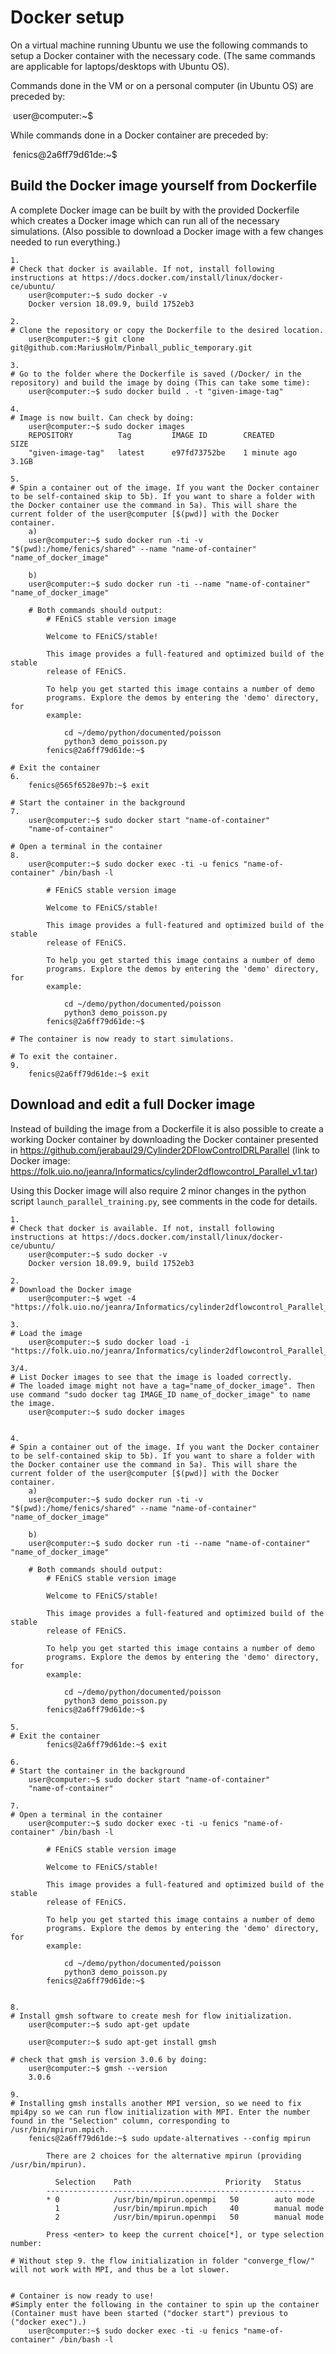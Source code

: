 # Docker setup
On a virtual machine running Ubuntu we use the following commands to setup a Docker container with the necessary code. (The same commands are applicable for laptops/desktops with Ubuntu OS). 

Commands done in the VM or on a personal computer (in Ubuntu OS) are preceded by:

​	user@computer:~$ 

While commands done in a Docker container are preceded by:

​	fenics@2a6ff79d61de:~$

## Build the Docker image yourself from Dockerfile

A complete Docker image can be built by with the provided Dockerfile which creates a Docker image which can run all of the necessary simulations. (Also possible to download a Docker image with a few changes needed to run everything.)

```shell
1.
# Check that docker is available. If not, install following instructions at https://docs.docker.com/install/linux/docker-ce/ubuntu/
	user@computer:~$ sudo docker -v
	Docker version 18.09.9, build 1752eb3

2. 
# Clone the repository or copy the Dockerfile to the desired location.
	user@computer:~$ git clone git@github.com:MariusHolm/Pinball_public_temporary.git

3.
# Go to the folder where the Dockerfile is saved (/Docker/ in the repository) and build the image by doing (This can take some time):
	user@computer:~$ sudo docker build . -t "given-image-tag"

4.
# Image is now built. Can check by doing:
	user@computer:~$ sudo docker images
	REPOSITORY			Tag			IMAGE ID		CREATED	 		SIZE
	"given-image-tag"	latest		e97fd73752be	1 minute ago	3.1GB

5.
# Spin a container out of the image. If you want the Docker container to be self-contained skip to 5b). If you want to share a folder with the Docker container use the command in 5a). This will share the current folder of the user@computer [$(pwd)] with the Docker container.
	a) 
	user@computer:~$ sudo docker run -ti -v "$(pwd):/home/fenics/shared" --name "name-of-container" "name_of_docker_image" 
	
	b)
	user@computer:~$ sudo docker run -ti --name "name-of-container" "name_of_docker_image"

	# Both commands should output:
        # FEniCS stable version image
    
        Welcome to FEniCS/stable!
    
        This image provides a full-featured and optimized build of the stable
        release of FEniCS.
    
        To help you get started this image contains a number of demo
        programs. Explore the demos by entering the 'demo' directory, for
        example:
    
            cd ~/demo/python/documented/poisson
            python3 demo_poisson.py
        fenics@2a6ff79d61de:~$ 

# Exit the container
6. 
	fenics@565f6528e97b:~$ exit
	
# Start the container in the background
7.
	user@computer:~$ sudo docker start "name-of-container"
	"name-of-container"

# Open a terminal in the container
8. 
	user@computer:~$ sudo docker exec -ti -u fenics "name-of-container" /bin/bash -l

        # FEniCS stable version image

        Welcome to FEniCS/stable!

        This image provides a full-featured and optimized build of the stable
        release of FEniCS.

        To help you get started this image contains a number of demo
        programs. Explore the demos by entering the 'demo' directory, for
        example:

            cd ~/demo/python/documented/poisson
            python3 demo_poisson.py
        fenics@2a6ff79d61de:~$ 

# The container is now ready to start simulations.

# To exit the container. 
9.
	fenics@2a6ff79d61de:~$ exit
```



## Download and edit a full Docker image

Instead of building the image from a Dockerfile it is also possible to create a working Docker container by downloading the Docker container presented in https://github.com/jerabaul29/Cylinder2DFlowControlDRLParallel (link to Docker image: https://folk.uio.no/jeanra/Informatics/cylinder2dflowcontrol_Parallel_v1.tar)

Using this Docker image will also require 2 minor changes in the python script `launch_parallel_training.py`, see comments in the code for details.

```shell
1.
# Check that docker is available. If not, install following instructions at https://docs.docker.com/install/linux/docker-ce/ubuntu/
	user@computer:~$ sudo docker -v
	Docker version 18.09.9, build 1752eb3

2. 
# Download the Docker image
	user@computer:~$ wget -4 "https://folk.uio.no/jeanra/Informatics/cylinder2dflowcontrol_Parallel_v1.tar"

3.
# Load the image
	user@computer:~$ sudo docker load -i "https://folk.uio.no/jeanra/Informatics/cylinder2dflowcontrol_Parallel_v1.tar"
	
3/4.
# List Docker images to see that the image is loaded correctly.
# The loaded image might not have a tag="name_of_docker_image". Then use command "sudo docker tag IMAGE_ID name_of_docker_image" to name the image.
	user@computer:~$ sudo docker images


4.
# Spin a container out of the image. If you want the Docker container to be self-contained skip to 5b). If you want to share a folder with the Docker container use the command in 5a). This will share the current folder of the user@computer [$(pwd)] with the Docker container.
	a) 
	user@computer:~$ sudo docker run -ti -v "$(pwd):/home/fenics/shared" --name "name-of-container" "name_of_docker_image" 
	
	b)
	user@computer:~$ sudo docker run -ti --name "name-of-container" "name_of_docker_image"

	# Both commands should output:
        # FEniCS stable version image
    
        Welcome to FEniCS/stable!
    
        This image provides a full-featured and optimized build of the stable
        release of FEniCS.
    
        To help you get started this image contains a number of demo
        programs. Explore the demos by entering the 'demo' directory, for
        example:
    
            cd ~/demo/python/documented/poisson
            python3 demo_poisson.py
        fenics@2a6ff79d61de:~$ 
   
5. 
# Exit the container
 		fenics@2a6ff79d61de:~$ exit

6.
# Start the container in the background
	user@computer:~$ sudo docker start "name-of-container"
	"name-of-container"

7. 
# Open a terminal in the container
	user@computer:~$ sudo docker exec -ti -u fenics "name-of-container" /bin/bash -l

        # FEniCS stable version image
    
        Welcome to FEniCS/stable!
    
        This image provides a full-featured and optimized build of the stable
        release of FEniCS.
    
        To help you get started this image contains a number of demo
        programs. Explore the demos by entering the 'demo' directory, for
        example:
    
            cd ~/demo/python/documented/poisson
            python3 demo_poisson.py
        fenics@2a6ff79d61de:~$ 


8. 
# Install gmsh software to create mesh for flow initialization.
	user@computer:~$ sudo apt-get update
	
	user@computer:~$ sudo apt-get install gmsh

# check that gmsh is version 3.0.6 by doing:
	user@computer:~$ gmsh --version
	3.0.6

9.
# Installing gmsh installs another MPI version, so we need to fix mpi4py so we can run flow initialization with MPI. Enter the number found in the "Selection" column, corresponding to /usr/bin/mpirun.mpich.
	fenics@2a6ff79d61de:~$ sudo update-alternatives --config mpirun
	
        There are 2 choices for the alternative mpirun (providing /usr/bin/mpirun).
    
          Selection    Path                     Priority   Status
        ------------------------------------------------------------
        * 0            /usr/bin/mpirun.openmpi   50        auto mode
          1            /usr/bin/mpirun.mpich     40        manual mode
          2            /usr/bin/mpirun.openmpi   50        manual mode
    
        Press <enter> to keep the current choice[*], or type selection number:
   
# Without step 9. the flow initialization in folder "converge_flow/" will not work with MPI, and thus be a lot slower.


# Container is now ready to use! 
#Simply enter the following in the container to spin up the container (Container must have been started ("docker start") previous to ("docker exec").)
	user@computer:~$ sudo docker exec -ti -u fenics "name-of-container" /bin/bash -l

```